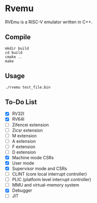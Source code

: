 # Rvemu

RVEmu is a RISC-V emulator written in C++.

## Compile

```
mkdir build
cd build
cmake ..
make
```

## Usage

```
./rvemu test_file.bin
```

## To-Do List

- [x] RV32I
- [x] RV64I
- [ ] Zifencei extension
- [ ] Zicsr extension
- [ ] M extension
- [ ] A extension
- [ ] F extension
- [ ] D extension
- [x] Machine mode CSRs
- [x] User mode
- [x] Supervisor mode and CSRs 
- [ ] CLINT (core local interrupt controller)
- [ ] PLIC (platform level interrupt controller)
- [ ] MMU and virtual-memory system
- [X] Debugger
- [ ] JIT
